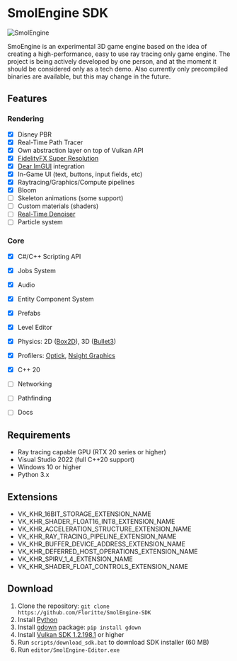 # SmolEngine SDK
![SmolEngine](https://i.imgur.com/ZSfnTCi.png)

SmoEngine is an experimental 3D game engine based on the idea of creating a high-performance, easy to use ray tracing only game engine. The project is being actively developed by one person, and at the moment it should be considered only as a tech demo. Also currently only precompiled binaries are available, but this may change in the future.

## Features
### Rendering
- [x] Disney PBR
- [x] Real-Time Path Tracer
- [x] Own abstraction layer on top of Vulkan API
- [x] [FidelityFX Super Resolution](https://www.amd.com/en/technologies/radeon-software-fidelityfx-super-resolution)
- [x] [Dear ImGUI](https://github.com/ocornut/imgui) integration
- [x] In-Game UI (text, buttons, input fields, etc)
- [x] Raytracing/Graphics/Compute pipelines
- [x] Bloom
- [ ] Skeleton animations (some support)
- [ ] Custom materials (shaders)
- [ ] [Real-Time Denoiser](https://developer.nvidia.com/nvidia-rt-denoiser)
- [ ] Particle system

### Core

- [x] C#/C++ Scripting API
- [x] Jobs System
- [x] Audio
- [x] Entity Component System
- [x] Prefabs
- [x] Level Editor
- [x] Physics: 2D ([Box2D](https://github.com/erincatto/box2d)), 3D ([Bullet3](https://github.com/bulletphysics/bullet3))
- [x] Profilers: [Optick](https://github.com/bombomby/optick), [Nsight Graphics](https://developer.nvidia.com/nsight-graphics/)
- [x] C++ 20
- [ ] Networking
- [ ] Pathfinding
- [ ] Docs


## Requirements
- Ray tracing capable GPU (RTX 20 series or higher)
- Visual Studio 2022 (full C++20 support)
- Windows 10 or higher
- Python 3.x

## Extensions
- VK_KHR_16BIT_STORAGE_EXTENSION_NAME
- VK_KHR_SHADER_FLOAT16_INT8_EXTENSION_NAME
- VK_KHR_ACCELERATION_STRUCTURE_EXTENSION_NAME
- VK_KHR_RAY_TRACING_PIPELINE_EXTENSION_NAME
- VK_KHR_BUFFER_DEVICE_ADDRESS_EXTENSION_NAME
- VK_KHR_DEFERRED_HOST_OPERATIONS_EXTENSION_NAME
- VK_KHR_SPIRV_1_4_EXTENSION_NAME
- VK_KHR_SHADER_FLOAT_CONTROLS_EXTENSION_NAME

## Download
1. Clone the repository: ```git clone https://github.com/Floritte/SmolEngine-SDK```
2. Install [Python](https://www.python.org/downloads/)
3. Install [gdown](https://github.com/wkentaro/gdown) package: ```pip install gdown```
4. Install [Vulkan SDK 1.2.198.1](https://vulkan.lunarg.com/sdk/home#windows) or higher
5. Run `scripts/download_sdk.bat` to download SDK installer (60 MB)
6. Run `editor/SmolEngine-Editor.exe`
